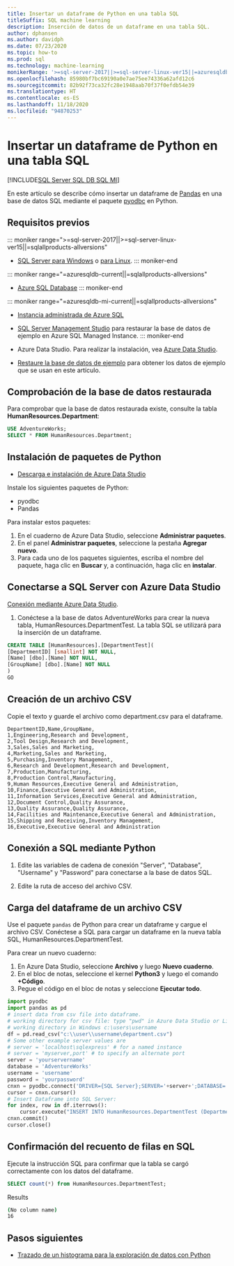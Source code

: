 ```yaml
---
title: Insertar un dataframe de Python en una tabla SQL
titleSuffix: SQL machine learning
description: Inserción de datos de un dataframe en una tabla SQL.
author: dphansen
ms.author: davidph
ms.date: 07/23/2020
ms.topic: how-to
ms.prod: sql
ms.technology: machine-learning
monikerRange: '>=sql-server-2017||>=sql-server-linux-ver15||=azuresqldb-mi-current||=azuresqldb-current||=sqlallproducts-allversions'
ms.openlocfilehash: 85980bf7bc69190a0e7ae75ee74336a62afd12c6
ms.sourcegitcommit: 82b92f73ca32fc28e1948aab70f37f0efdb54e39
ms.translationtype: HT
ms.contentlocale: es-ES
ms.lasthandoff: 11/18/2020
ms.locfileid: "94870253"
---
```

# <a name="insert-python-dataframe-into-sql-table"></a>Insertar un dataframe de Python en una tabla SQL
[!INCLUDE[SQL Server SQL DB SQL MI](../../includes/applies-to-version/sql-asdb-asdbmi.md)]

En este artículo se describe cómo insertar un dataframe de [Pandas](https://pandas.pydata.org/) en una base de datos SQL mediante el paquete [pyodbc](../../connect/python/pyodbc/python-sql-driver-pyodbc.md) en Python.

## <a name="prerequisites"></a>Requisitos previos

::: moniker range=">=sql-server-2017||>=sql-server-linux-ver15||=sqlallproducts-allversions"
* [SQL Server para Windows](../../database-engine/install-windows/install-sql-server.md) o [para Linux](../../linux/sql-server-linux-overview.md).
::: moniker-end

::: moniker range="=azuresqldb-current||=sqlallproducts-allversions"
* [Azure SQL Database](/azure/sql-database/sql-database-get-started-portal)
::: moniker-end

::: moniker range="=azuresqldb-mi-current||=sqlallproducts-allversions"
* [Instancia administrada de Azure SQL](/azure/azure-sql/managed-instance/instance-create-quickstart)

* [SQL Server Management Studio](../../ssms/download-sql-server-management-studio-ssms.md) para restaurar la base de datos de ejemplo en Azure SQL Managed Instance.
::: moniker-end

* Azure Data Studio. Para realizar la instalación, vea [Azure Data Studio](../../azure-data-studio/what-is.md).

* [Restaure la base de datos de ejemplo](../../samples/adventureworks-install-configure.md) para obtener los datos de ejemplo que se usan en este artículo.

## <a name="verify-restored-database"></a>Comprobación de la base de datos restaurada

Para comprobar que la base de datos restaurada existe, consulte la tabla **HumanResources.Department**:

```sql
USE AdventureWorks;
SELECT * FROM HumanResources.Department;
```

## <a name="install-python-packages"></a>Instalación de paquetes de Python

* [Descarga e instalación de Azure Data Studio](../../azure-data-studio/download-azure-data-studio.md)

Instale los siguientes paquetes de Python:
  * pyodbc
  * Pandas

  Para instalar estos paquetes:

  1. En el cuaderno de Azure Data Studio, seleccione **Administrar paquetes**.
  2. En el panel **Administrar paquetes**, seleccione la pestaña **Agregar nuevo**.
  3. Para cada uno de los paquetes siguientes, escriba el nombre del paquete, haga clic en **Buscar** y, a continuación, haga clic en **instalar**.

## <a name="connect-to-sql-server-using-azure-data-studio"></a>Conectarse a SQL Server con Azure Data Studio

[Conexión mediante Azure Data Studio](../../azure-data-studio/quickstart-sql-server.md).

1. Conéctese a la base de datos AdventureWorks para crear la nueva tabla, HumanResources.DepartmentTest. La tabla SQL se utilizará para la inserción de un dataframe.

```sql
CREATE TABLE [HumanResources].[DepartmentTest](
[DepartmentID] [smallint] NOT NULL,
[Name] [dbo].[Name] NOT NULL,
[GroupName] [dbo].[Name] NOT NULL
)
GO
```

## <a name="create-csv-file"></a>Creación de un archivo CSV

Copie el texto y guarde el archivo como department.csv para el dataframe.

```text
DepartmentID,Name,GroupName,
1,Engineering,Research and Development,
2,Tool Design,Research and Development,
3,Sales,Sales and Marketing,
4,Marketing,Sales and Marketing,
5,Purchasing,Inventory Management,
6,Research and Development,Research and Development,
7,Production,Manufacturing,
8,Production Control,Manufacturing,
9,Human Resources,Executive General and Administration,
10,Finance,Executive General and Administration,
11,Information Services,Executive General and Administration,
12,Document Control,Quality Assurance,
13,Quality Assurance,Quality Assurance,
14,Facilities and Maintenance,Executive General and Administration,
15,Shipping and Receiving,Inventory Management,
16,Executive,Executive General and Administration
```

## <a name="connect-to-sql-using-python"></a>Conexión a SQL mediante Python

1. Edite las variables de cadena de conexión "Server", "Database", "Username" y "Password" para conectarse a la base de datos SQL.

2. Edite la ruta de acceso del archivo CSV.

## <a name="load-dataframe-from-csv-file"></a>Carga del dataframe de un archivo CSV

Use el paquete `pandas` de Python para crear un dataframe y cargue el archivo CSV. Conéctese a SQL para cargar un dataframe en la nueva tabla SQL, HumanResources.DepartmentTest.

Para crear un nuevo cuaderno:

1. En Azure Data Studio, seleccione **Archivo** y luego **Nuevo cuaderno**.
2. En el bloc de notas, seleccione el kernel **Python3** y luego el comando **+Código**.
3. Pegue el código en el bloc de notas y seleccione **Ejecutar todo**.

 ```Python
import pyodbc
import pandas as pd
# insert data from csv file into dataframe.
# working directory for csv file: type "pwd" in Azure Data Studio or Linux
# working directory in Windows c:\users\username
df = pd.read_csv("c:\\user\\username\department.csv")
# Some other example server values are
# server = 'localhost\sqlexpress' # for a named instance
# server = 'myserver,port' # to specify an alternate port
server = 'yourservername' 
database = 'AdventureWorks' 
username = 'username' 
password = 'yourpassword' 
cnxn = pyodbc.connect('DRIVER={SQL Server};SERVER='+server+';DATABASE='+database+';UID='+username+';PWD='+ password)
cursor = cnxn.cursor()
# Insert Dataframe into SQL Server:
for index, row in df.iterrows():
     cursor.execute("INSERT INTO HumanResources.DepartmentTest (DepartmentID,Name,GroupName) values(?,?,?)", row.DepartmentID, row.Name, row.GroupName)
cnxn.commit()
cursor.close()
```

## <a name="confirm-row-count-in-sql"></a>Confirmación del recuento de filas en SQL

Ejecute la instrucción SQL para confirmar que la tabla se cargó correctamente con los datos del dataframe.

```sql
SELECT count(*) from HumanResources.DepartmentTest;
```

Results

```bash
(No column name)
16
```

## <a name="next-steps"></a>Pasos siguientes

+ [Trazado de un histograma para la exploración de datos con Python](../data-exploration/python-plot-histogram.md)